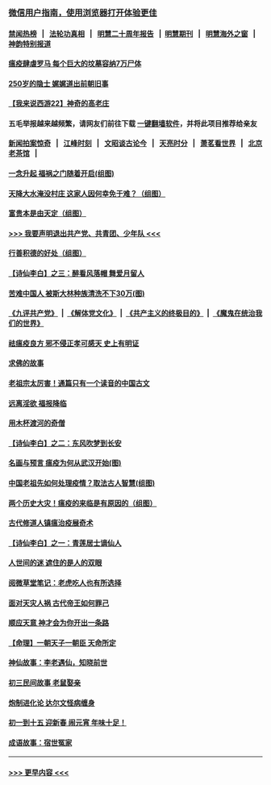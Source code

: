 ### [微信用户指南，使用浏览器打开体验更佳](https://github.com/gfw-breaker/banned-news1/blob/master/indexes/wechat-guide.md?t=0)
#### [禁闻热榜](热点新闻.md?t=0)  &nbsp;&nbsp;|&nbsp;&nbsp; [法轮功真相](https://github.com/gfw-breaker/truth/blob/master/README.md?t=0) &nbsp;&nbsp;|&nbsp;&nbsp; [明慧二十周年报告](https://github.com/gfw-breaker/mh-reports/blob/master/README.md?t=0) &nbsp;&nbsp;|&nbsp;&nbsp;[明慧期刊](https://github.com/gfw-breaker/mh-qikan) &nbsp;&nbsp;|&nbsp;&nbsp; [明慧海外之窗](https://github.com/gfw-breaker/mh-news/blob/master/README.md?t=0) &nbsp;&nbsp;|&nbsp;&nbsp; [神韵特别报道](https://github.com/gfw-breaker/mh-news/blob/master/shenyun.md?t=0)
#### [瘟疫肆虐罗马 每个巨大的坟墓容纳7万尸体](../pages/prog647/a102769736.md?t=02051655) 
#### [250岁的隐士 娓娓道出前朝旧事](../pages/prog647/a102769724.md?t=02051655) 
#### [【我来说西游22】神奇的高老庄](../pages/prog647/a102769588.md?t=02051655) 
#### 五毛举报越来越频繁，请网友们前往下载 [一键翻墙软件](https://github.com/gfw-breaker/ssr-accounts)，并将此项目推荐给亲友
#### [新闻拍案惊奇](https://github.com/gfw-breaker/banned-news1/blob/master/pages/link4.md) &nbsp;&nbsp;|&nbsp;&nbsp; [江峰时刻](https://github.com/gfw-breaker/banned-news1/blob/master/pages/link4.md) &nbsp;&nbsp;|&nbsp;&nbsp; [文昭谈古论今](https://github.com/gfw-breaker/banned-news1/blob/master/pages/link4.md) &nbsp;&nbsp;|&nbsp;&nbsp; [天亮时分](https://github.com/gfw-breaker/banned-news1/blob/master/pages/link4.md) &nbsp;&nbsp;|&nbsp;&nbsp; [萧茗看世界](https://github.com/gfw-breaker/banned-news1/blob/master/pages/link4.md) &nbsp;&nbsp;|&nbsp;&nbsp; [北京老茶馆](https://github.com/gfw-breaker/banned-news1/blob/master/pages/link4.md) &nbsp;&nbsp;|&nbsp;&nbsp; 
#### [一念升起 福祸之门随着开启(组图)](../pages/prog647/a102768825.md?t=02051655) 
#### [天降大水淹没村庄 这家人因何幸免于难？（组图）](../pages/prog647/a102768813.md?t=02051655) 
#### [富贵本是由天定（组图）](../pages/prog647/a102767839.md?t=02051655) 
#### [>>> 我要声明退出共产党、共青团、少年队 <<<](https://github.com/begood0513/goodnews/blob/master/quit/letter.md) 
#### [行善积德的好处（组图）](../pages/prog647/a102767818.md?t=02051655) 
#### [【诗仙李白】之三：醉看风落帽 舞爱月留人](../pages/prog647/a102767267.md?t=02051655) 
#### [苦难中国人 被斯大林种族清洗不下30万(图)](../pages/prog647/a102767355.md?t=02051655) 
#### [《九评共产党》](https://github.com/begood0513/9ping.md/blob/master/README.md) &nbsp;|&nbsp; [《解体党文化》](../../../../jtdwh.md/blob/master/README.md)  &nbsp;|&nbsp; [《共产主义的终极目的》](../../../../gczydzjmd.md/blob/master/README.md) &nbsp;|&nbsp; [《魔鬼在统治我们的世界》](../../../../mgztzwmdsj.md/blob/master/README.md) 
#### [祛瘟疫良方 邪不侵正孝可感天 史上有明证](../pages/prog647/a102766434.md?t=02051655) 
#### [求佛的故事](../pages/prog647/a102766422.md?t=02051655) 
#### [老祖宗太厉害！通篇只有一个读音的中国古文](../pages/prog647/a102766206.md?t=02051655) 
#### [远离淫欲 福报降临](../pages/prog647/a102765378.md?t=02051655) 
#### [用木杯渡河的奇僧](../pages/prog647/a102765363.md?t=02051655) 
#### [【诗仙李白】之二：东风吹梦到长安](../pages/prog647/a102765209.md?t=02051655) 
#### [名画与预言 瘟疫为何从武汉开始(图)](../pages/prog647/a102764474.md?t=02051655) 
#### [中国老祖先如何处理疫情？取法古人智慧(组图)](../pages/prog647/a102764472.md?t=02051655) 
#### [两个历史大灾！瘟疫的来临是有原因的（组图）](../pages/prog647/a102764462.md?t=02051655) 
#### [古代修道人镇瘟治疫展奇术](../pages/prog647/a102764286.md?t=02051655) 
#### [【诗仙李白】之一：青莲居士谪仙人](../pages/prog647/a102764251.md?t=02051655) 
#### [人世间的迷 遮住的是人的双眼](../pages/prog647/a102763589.md?t=02051655) 
#### [阅微草堂笔记：老虎吃人也有所选择](../pages/prog647/a102763565.md?t=02051655) 
#### [面对天灾人祸 古代帝王如何罪己](../pages/prog647/a102762583.md?t=02051655) 
#### [顺应天意 神才会为你开出一条路](../pages/prog647/a102762633.md?t=02051655) 
#### [【命理】一朝天子一朝臣 天命所定](../pages/prog647/a102762621.md?t=02051655) 
#### [神仙故事：李老遇仙，知晓前世](../pages/prog647/a102761966.md?t=02051655) 
#### [初三民间故事 老鼠娶亲](../pages/prog647/a102761805.md?t=02051655) 
#### [炮制进化论 达尔文怪病缠身](../pages/prog647/a102761776.md?t=02051655) 
#### [初一到十五 迎新春 闹元宵 年味十足！](../pages/prog647/a102759846.md?t=02051655) 
#### [成语故事：宿世冤家](../pages/prog647/a102760020.md?t=02051655) 

----
#### [ >>> 更早内容 <<< ](../indexes/prog647-earlier.md)

